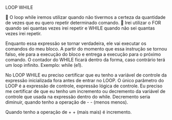 LOOP WHILE

	O loop while iremos utilizar quando não tivermos a certeza da quantidade de vezes que eu quero repetir determinado comando.
	Irei utilizar o FOR quando sei quantas vezes irei repetir e WHILE  quando não sei quantas vezes irei repetir.  

Enquanto essa expressão se tornar verdadeira, ele vai executar os comandos do meu bloco. A partir do momento que essa instrução se tornou falso, ele para a execução do bloco e entrega a execução para o próximo comando.
O contador do WHILE ficará dentro da forma, caso contrário terá um loop infinito. Exemplo: while (e1).

No LOOP WHILE eu preciso certificar que eu tenho a variável de controle da expressão inicializada fora antes de entrar no LOOP. O único parâmetro do LOOP é a expressão de controle, expressão lógica de controle. Eu preciso me certificar de que eu tenho um incremento ou decremento da variável de controle que usada na expressão dentro do while. 
Decremento seria diminuir, quando tenho a operação de - - (menos menos).

Quando tenho a operação de + + (mais mais) é incremento. 






 
